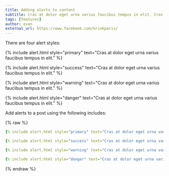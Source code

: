 ```yaml
---
title: Adding alerts to content
subtitle: Cras at dolor eget urna varius faucibus tempus in elit. Cras a dui imperdiet, tempus metus quis, pharetra turpis.
tags: [features]
author: evan
external_url: https://www.facebook.com/krinkparis/
---
```


There are four alert styles:

{% include alert.html style="primary" text="Cras at dolor eget urna varius faucibus tempus in elit." %}

{% include alert.html style="success" text="Cras at dolor eget urna varius faucibus tempus in elit." %}

{% include alert.html style="warning" text="Cras at dolor eget urna varius faucibus tempus in elit." %}

{% include alert.html style="danger" text="Cras at dolor eget urna varius faucibus tempus in elit." %}

Add alerts to a post using the following includes:

{% raw %}
```yaml
{% include alert.html style="primary" text="Cras at dolor eget urna varius faucibus tempus in elit." %}

{% include alert.html style="success" text="Cras at dolor eget urna varius faucibus tempus in elit." %}

{% include alert.html style="warning" text="Cras at dolor eget urna varius faucibus tempus in elit." %}

{% include alert.html style="danger" text="Cras at dolor eget urna varius faucibus tempus in elit." %}
```
{% endraw %}


